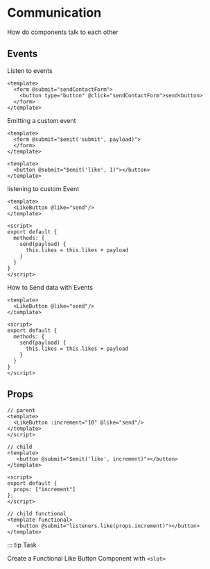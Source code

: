# Communication

How do components talk to each other

## Events

Listen to events

```vue
<template>
  <form @submit="sendContactForm">
    <button type="button" @click="sendContactForm">send<button>
  </form>
</template>
```

Emitting a custom event

```vue
<template>
  <form @submit="$emit('submit', payload)">
  </form>
</template>
```

```vue
<template>
  <button @submit="$emit('like', 1)"></button>
</template>
```

listening to custom Event

```vue
<template>
  <LikeButton @like="send"/>
</template>

<script>
export default {
  methods: {
    send(payload) {
      this.likes = this.likes + payload
    }
  }
}
</script>
```

How to Send data with Events

```vue
<template>
  <LikeButton @like="send"/>
</template>

<script>
export default {
  methods: {
    send(payload) {
      this.likes = this.likes + payload
    }
  }
}
</script>
```

## Props

```vue
// parent
<template>
  <LikeButton :increment="10" @like="send"/>
</template>
</script>
```

```vue
// child
<template>
   <button @submit="$emit('like', increment)"></button>
</template>

<script>
export default {
  props: ["increment"]
};
</script>

```

```vue
// child functional
<template functional>
   <button @submit="listeners.like(props.increment)"></button>
</template>
```

::: tip Task

Create a  Functional Like Button Component with `<slot>`